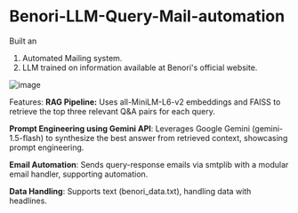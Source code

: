 # Benori-LLM-Query-Mail-automation
Built an 
1) Automated Mailing system.
2) LLM trained on information available at Benori's official website.

![image](https://github.com/user-attachments/assets/cfe35f5d-e99f-4eb3-ac38-3235829fff13)

Features:
**RAG Pipeline:** Uses all-MiniLM-L6-v2 embeddings and FAISS to retrieve the top three relevant Q&A pairs for each query.

**Prompt Engineering using Gemini API**: Leverages Google Gemini (gemini-1.5-flash) to synthesize the best answer from retrieved context, showcasing prompt engineering.

**Email Automation**: Sends query-response emails via smtplib with a modular email handler, supporting automation.

**Data Handling**: Supports text (benori_data.txt), handling data with headlines.

